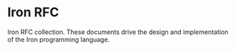 # Iron RFC

Iron RFC collection. These documents drive the design and implementation of the Iron programming language.
